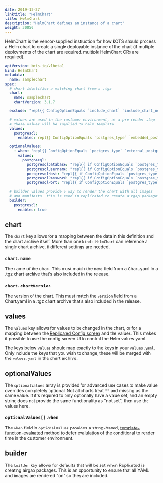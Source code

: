 ```yaml
---
date: 2019-12-27
linktitle: "HelmChart"
title: HelmChart
description: "HelmChart defines an instance of a chart"
weight: 30050
---
```


HelmChart is the vendor-supplied instruction for how KOTS should process a Helm chart to create a single deployable instance of the chart (if multiple deployments of the chart are required, multiple HelmChart CRs are required).


```yaml
apiVersion: kots.io/v1beta1
kind: HelmChart
metadata:
  name: samplechart
spec:
  # chart identifies a matching chart from a .tgz
  chart:
    name: samplechart
    chartVersion: 3.1.7

  exclude: "repl{{ ConfigOptionEquals `include_chart` `include_chart_no`}}"

  # values are used in the customer environment, as a pre-render step
  # these values will be supplied to helm template
  values:
    postgresql:
      enabled: repl{{ ConfigOptionEquals `postgres_type` `embedded_postgres`}}

  optionalValues:
    - when: "repl{{ ConfigOptionEquals `postgres_type` `external_postgres`}}"
      values:
        postgresql:
          postgresqlDatabase: "repl{{ if ConfigOptionEquals `postgres_type` `external_postgres`}}repl{{ ConfigOption `external_postgres_database`}}repl{{ end}}"
          postgresqlUsername: "repl{{ if ConfigOptionEquals `postgres_type` `external_postgres`}}repl{{ ConfigOption `external_postgres_username`}}repl{{ end}}"
          postgresqlHost: "repl{{ if ConfigOptionEquals `postgres_type` `external_postgres`}}repl{{ ConfigOption `external_postgres_host`}}repl{{ end}}"
          postgresqlPassword: "repl{{ if ConfigOptionEquals `postgres_type` `external_postgres`}}repl{{ ConfigOption `external_postgres_password`}}repl{{ end}}"
          postgresqlPort: "repl{{ if ConfigOptionEquals `postgres_type` `external_postgres`}}repl{{ ConfigOption `external_postgres_port`}}repl{{ end}}"

  # builder values provide a way to render the chart with all images
  # and manifests. this is used in replicated to create airgap packages
  builder:
    postgresql:
      enabled: true
```

## chart

The `chart` key allows for a mapping between the data in this definition and the chart archive itself. More than one `kind: HelmChart` can reference a single chart archive, if different settings are needed.

### `chart.name`
The name of the chart. This must match the `name` field from a Chart.yaml in a .tgz chart archive that's also included in the release.

### `chart.chartVersion`
The version of the chart. This must match the `version` field from a Chart.yaml in a .tgz chart archive that's also included in the release.

## values

The `values` key allows for values to be changed in the chart, or for a mapping between the [Replicated Config screen](/vendor/config/config-screen/) and the values. This makes it possible to use the config screen UI to control the Helm values.yaml.

The keys below `values` should map exactly to the keys in your `values.yaml`. Only include the keys that you wish to change, these will be merged with the `values.yaml` in the chart archive.

## optionalValues

The `optionalValues` array is provided for advanced use cases to make value overrides completely optional. Not all charts treat `""` and missing as the same value. If it's required to only optionally have a value set, and an empty string does not provide the same functionality as "not set", then use the values here.

### `optionalValues[].when`

The `when` field in `optionalValues` provides a string-based, [template-function-evaluated](/reference/template-functions/contexts/) method to defer evalulation of the conditional to render time in the customer environment.

## builder

The `builder` key allows for defaults that will be set when Replicated is creating airgap packages. This is an opportunity to ensure that all YAML and images are rendered "on" so they are included.
